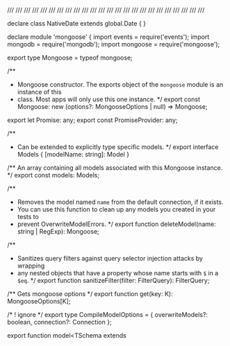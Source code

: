 /// <reference path="./aggregate.d.ts" />
/// <reference path="./callback.d.ts" />
/// <reference path="./collection.d.ts" />
/// <reference path="./connection.d.ts" />
/// <reference path="./cursor.d.ts" />
/// <reference path="./document.d.ts" />
/// <reference path="./error.d.ts" />
/// <reference path="./expressions.d.ts" />
/// <reference path="./helpers.d.ts" />
/// <reference path="./middlewares.d.ts" />
/// <reference path="./indexes.d.ts" />
/// <reference path="./models.d.ts" />
/// <reference path="./mongooseoptions.d.ts" />
/// <reference path="./pipelinestage.d.ts" />
/// <reference path="./populate.d.ts" />
/// <reference path="./query.d.ts" />
/// <reference path="./schemaoptions.d.ts" />
/// <reference path="./schematypes.d.ts" />
/// <reference path="./session.d.ts" />
/// <reference path="./types.d.ts" />
/// <reference path="./utility.d.ts" />
/// <reference path="./validation.d.ts" />
/// <reference path="./inferschematype.d.ts" />
/// <reference path="./virtuals.d.ts" />

declare class NativeDate extends global.Date { }

declare module 'mongoose' {
  import events = require('events');
  import mongodb = require('mongodb');
  import mongoose = require('mongoose');

  export type Mongoose = typeof mongoose;

  /**
   * Mongoose constructor. The exports object of the `mongoose` module is an instance of this
   * class. Most apps will only use this one instance.
   */
  export const Mongoose: new (options?: MongooseOptions | null) => Mongoose;

  export let Promise: any;
  export const PromiseProvider: any;

  /**
   * Can be extended to explicitly type specific models.
   */
  export interface Models {
    [modelName: string]: Model<any>
  }

  /** An array containing all models associated with this Mongoose instance. */
  export const models: Models;

  /**
   * Removes the model named `name` from the default connection, if it exists.
   * You can use this function to clean up any models you created in your tests to
   * prevent OverwriteModelErrors.
   */
  export function deleteModel(name: string | RegExp): Mongoose;

  /**
   * Sanitizes query filters against query selector injection attacks by wrapping
   * any nested objects that have a property whose name starts with `$` in a `$eq`.
   */
  export function sanitizeFilter<T>(filter: FilterQuery<T>): FilterQuery<T>;

  /** Gets mongoose options */
  export function get<K extends keyof MongooseOptions>(key: K): MongooseOptions[K];

  /* ! ignore */
  export type CompileModelOptions = {
    overwriteModels?: boolean,
    connection?: Connection
  };

  export function model<TSchema extends 